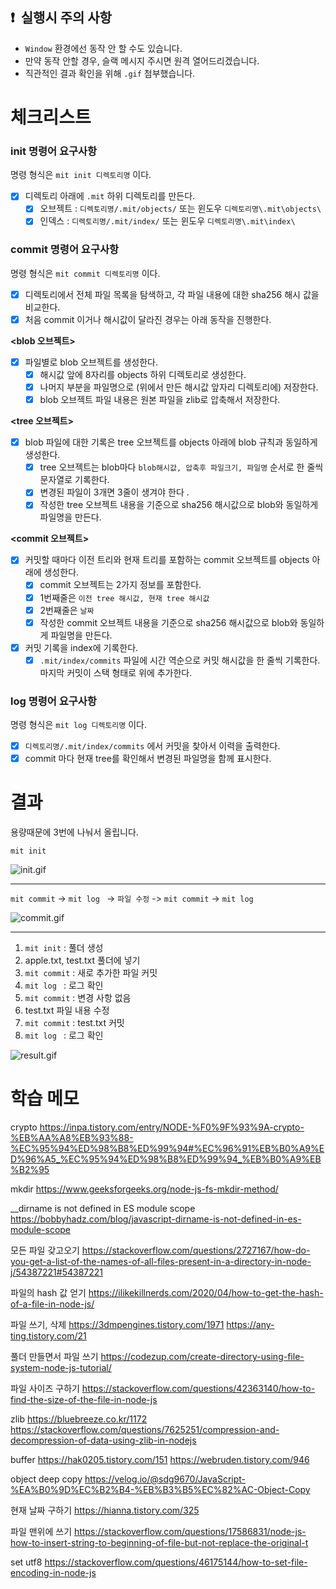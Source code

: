 ## ❗  실행시 주의 사항

- `Window` 환경에선 동작 안 할 수도 있습니다.
- 만약 동작 안할 경우, 슬랙 메시지 주시면 원격 열어드리겠습니다.
- 직관적인 결과 확인을 위해 `.gif` 첨부했습니다.

# 체크리스트

### **init 명령어 요구사항**

명령 형식은 `mit init 디렉토리명` 이다.

- [x] 디렉토리 아래에 `.mit` 하위 디렉토리를 만든다.
  - [x] 오브젝트 : `디렉토리명/.mit/objects/` 또는 윈도우 `디렉토리명\.mit\objects\`
  - [x] 인덱스 : `디렉토리명/.mit/index/` 또는 윈도우 `디렉토리명\.mit\index\`

### **commit 명령어 요구사항**

명령 형식은 `mit commit 디렉토리명` 이다.

- [x] 디렉토리에서 전체 파일 목록을 탐색하고, 각 파일 내용에 대한 sha256 해시 값을 비교한다.
- [x] 처음 commit 이거나 해시값이 달라진 경우는 아래 동작을 진행한다.

**<blob 오브젝트>**

- [x] 파일별로 blob 오브젝트를 생성한다.
  - [x] 해시값 앞에 8자리를 objects 하위 디렉토리로 생성한다.
  - [x] 나머지 부분을 파일명으로 (위에서 만든 해시값 앞자리 디렉토리에) 저장한다.
  - [x] blob 오브젝트 파일 내용은 원본 파일을 zlib로 압축해서 저장한다.

**<tree 오브젝트>**

- [x] blob 파일에 대한 기록은 tree 오브젝트를 objects 아래에 blob 규칙과 동일하게 생성한다.
  - [x] tree 오브젝트는 blob마다 `blob해시값, 압축후 파일크기, 파일명` 순서로 한 줄씩 문자열로 기록한다.
  - [x] 변경된 파일이 3개면 3줄이 생겨야 한다 .
  - [x] 작성한 tree 오브젝트 내용을 기준으로 sha256 해시값으로 blob와 동일하게 파일명을 만든다.

**<commit 오브젝트>**

- [x] 커밋할 때마다 이전 트리와 현재 트리를 포함하는 commit 오브젝트를 objects 아래에 생성한다.
  - [x] commit 오브젝트는 2가지 정보를 포함한다.
  - [x] 1번째줄은 `이전 tree 해시값, 현재 tree 해시값`
  - [x] 2번째줄은 `날짜`
  - [x] 작성한 commit 오브젝트 내용을 기준으로 sha256 해시값으로 blob와 동일하게 파일명을 만든다.
- [x] 커밋 기록을 index에 기록한다.
  - [x] `.mit/index/commits` 파일에 시간 역순으로 커밋 해시값을 한 줄씩 기록한다. 마지막 커밋이 스택 형태로 위에 추가한다.

### **log 명령어 요구사항**

명령 형식은 `mit log 디렉토리명` 이다.

- [x] `디렉토리명/.mit/index/commits` 에서 커밋을 찾아서 이력을 출력한다.
- [x] commit 마다 현재 tree를 확인해서 변경된 파일명을 함께 표시한다.

# 결과

용량때문에 3번에 나눠서 올립니다.

`mit init`

![init.gif](https://gist.githubusercontent.com/essential2189/a4c6813214ce940f67c37abed4eb139d/raw/4a18f577b87582dbe8f7c6b61b0ba6db482433e8/init.gif)

---

`mit commit` -> `mit log ` -> `파일 수정` -> `mit commit` -> `mit log `

![commit.gif](https://gist.githubusercontent.com/essential2189/a4c6813214ce940f67c37abed4eb139d/raw/4a18f577b87582dbe8f7c6b61b0ba6db482433e8/commit.gif)

---

1. `mit init` : 풀더 생성
2. apple.txt, test.txt 풀더에 넣기
3. `mit commit` : 새로 추가한 파일 커밋
4. `mit log ` : 로그 확인
5. `mit commit` : 변경 사항 없음
6. test.txt 파일 내용 수정
7. `mit commit` : test.txt 커밋
8. `mit log ` : 로그 확인

![result.gif](https://gist.githubusercontent.com/essential2189/a4c6813214ce940f67c37abed4eb139d/raw/bebe736ebffcf67b6887ce8102d4e826bf648a23/result.gif)

# 학습 메모

crypto
https://inpa.tistory.com/entry/NODE-%F0%9F%93%9A-crypto-%EB%AA%A8%EB%93%88-%EC%95%94%ED%98%B8%ED%99%94#%EC%96%91%EB%B0%A9%ED%96%A5_%EC%95%94%ED%98%B8%ED%99%94_%EB%B0%A9%EB%B2%95

mkdir
https://www.geeksforgeeks.org/node-js-fs-mkdir-method/

\_\_dirname is not defined in ES module scope
https://bobbyhadz.com/blog/javascript-dirname-is-not-defined-in-es-module-scope

모든 파일 갖고오기
https://stackoverflow.com/questions/2727167/how-do-you-get-a-list-of-the-names-of-all-files-present-in-a-directory-in-node-j/54387221#54387221

파일의 hash 값 얻기
https://ilikekillnerds.com/2020/04/how-to-get-the-hash-of-a-file-in-node-js/

파일 쓰기, 삭제
https://3dmpengines.tistory.com/1971
https://any-ting.tistory.com/21

풀더 만들면서 파일 쓰기
https://codezup.com/create-directory-using-file-system-node-js-tutorial/

파일 사이즈 구하기
https://stackoverflow.com/questions/42363140/how-to-find-the-size-of-the-file-in-node-js

zlib
https://bluebreeze.co.kr/1172
https://stackoverflow.com/questions/7625251/compression-and-decompression-of-data-using-zlib-in-nodejs

buffer
https://hak0205.tistory.com/151
https://webruden.tistory.com/946

object deep copy
https://velog.io/@sdg9670/JavaScript-%EA%B0%9D%EC%B2%B4-%EB%B3%B5%EC%82%AC-Object-Copy

현재 날짜 구하기
https://hianna.tistory.com/325

파일 맨위에 쓰기
https://stackoverflow.com/questions/17586831/node-js-how-to-insert-string-to-beginning-of-file-but-not-replace-the-original-t

set utf8
https://stackoverflow.com/questions/46175144/how-to-set-file-encoding-in-node-js
